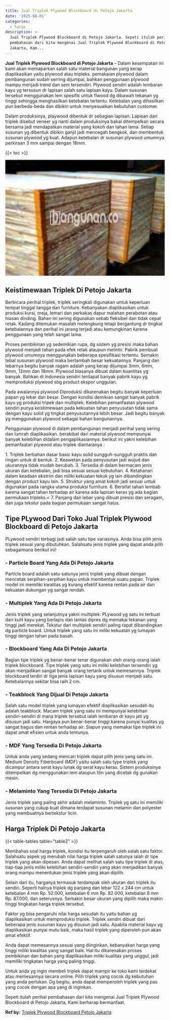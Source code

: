 ```yaml
---
title: Jual Triplek Plywood Blockboard di Petojo Jakarta
date: '2025-08-01'
categories:
  - harga
description: >-
  Jual Triplek Plywood Blockboard di Petojo Jakarta. Sepeti itulah perihal
  pembahasan dari kita mengenai Jual Triplek Plywood Blockboard di Petojo
  Jakarta, Kam...
---
```


**Jual Triplek Plywood Blockboard di Petojo Jakarta** – Dalam kesempatan ini kami akan memaparkan salah satu material bangunan yang kerap diaplikasikan yaitu plywood atau tripleks. pemakaian plywood dalam pembangunan sudah serring dijumpai, bahkan penggunaan plywood mampu menjadi trend dan seni tersendiri. Plywood sendiri adalah lembaran kayu yg tersusun dr lapisan salah satu lapisan kayu. Dalam susunan tersebut menggunakan lem spesifik untuk flwood dg dibawah tekanan yg tinggi sehingga menghasilkan ketebalan tertentu. Ketebalan yang dihasilkan pun berbeda-beda dan dibikin untuk menyesuaikan kebutuhan customer.

Dalam produksinya, playwood dibentuk dr sebagian lapisan. Lapisan dari triplek disebut veneer yg nanti dalam produksinya bakal ditempelkan secara bersama jadi mendapatkan material yang kokoh dan tahan lama. Setiap susunan yg dibentuk dibikin ganjil jadi mencegah bengkok, dan membentuk susunan plywood yg kuat. Adapun ketebalan dr susunan plywood umumnya perkiraan 3 mm sampai dengan 18mm.

{{< toc >}}

![Jual Triplek Plywood Blockboard di Petojo Jakarta](/images/jual-triplek-murah-23.png)

## Keistimewaan Triplek Di Petojo Jakarta

Berbicara perihal triplek, triplek seringkali digunakan untuk keperluan tempat tinggal tangga dan furniture. Kebanyakan diaplikasikan untuk produksi kursi, meja, lemari dan perkakas dapur malahan perabotan atau hiasan dinding. Bahan ini sering digunakan sebab fleksibel dan tidak cepat retak. Kadang ditemukan masalah melengkung tetapi bergantung dr tingkat ketebalannya dan perihal ini jarang terjadi atau kemungkinan karena penggunaan yang telah sangat lama.

Proses pembikinan yg sedemikian rupa, dg sistem yg presisi maka bahan plywood menjadi tahan pada efek retak ataupun melintir. Pabrik pembuat plywood umumnya menggunakan beberapa spesifikasi tertentu. Semakin tebal susunan plywood maka bertambah besar kekuatannya. Panjang dan lebarnya begitu banyak ragam adalah yang kerap dijumpai 3mm, 6mm, 9mm, 12mm dan 18mm. Plywood biasanya dibuat dalam kuantitas yg banyak. Bahkan di Indonesia sendiri terdapat banyak pabrik kayu yg memproduksi plywood sbg product ekspor unggulan.

Pada awalannya plywood Diproduksi dikarenakan begitu banyak keperluan papan yg lebar dan besar. Dengan kondisi demikian sangat banyak pabrik kayu yg produksi tripek dan multiplek. Kelebihan pemanfaatan plywood sendiri punya keistimewaan pada kekuatan tahan penyusutan tidak sama dengan kayu solid yg tingkat penyusutannya lebih besar. Jadi begitu banyak yg menggunakan plywood sebagai bahan bangunannya.

Penggunaan plywood di dalam pembangunan menjadi perihal yang sering dan lumrah diaplikasikan. berakibat dari material plywood mempunyai banyak kelebihan didalam pengaplikasiannya. berikut ini yakni kelebihan pemanfaatan plywood atau triplek diantaranya :

1\. Triplek berbahan dasar basic kayu solid sungguh-sungguh praktis dan ringan untuk di bentuk. 2. Keawetan pada penyusutan jadi wujud dan ukurannya tidak mudah berubah. 3. Tersedia di dalam bermacam jenis ukuran dan ketebalan, jadi bisa sesuai sesuai kebutuhan. 4. Ketahanan dalam keadaan ekstrim dan miliki kekuatan tekuk yg lain dibandingkan dengan product kayu lain. 5. Struktur yang amat kokoh jadi sesuai untuk digunakan pada rangka utama produksi furniture. 6. Bersifat tahan lembab karena sangat tahan terhadap air karena ada lapisan keras yg ada bagian permukaan tripleks.< 7. Panjang dan lebar yang dibuat presisi dan seragam, dan juga tekstur pada bagian permukaan sangat halus.

## Tipe PLywood Dari Toko Jual Triplek Plywood Blockboard di Petojo Jakarta

PLywood sendiri terbagi jadi salah satu tipe variasinya. Anda bisa pilih jenis triplek sesuai yang dibutuhkan. Salahsatu jenis triplek yang dapat anda pilih sebagaimana berikut ini!

### \- Particle Board Yang Ada Di Petojo Jakarta

Particle board adalah satu-satunya jenis triplek yang dibuat dengan mencetak serpihan-serpihan kayu untuk membentuk suatu papan. Triplek model ini memiliki kwalitas yg kurang efektif karena rentan pada air dan kekuatan dukungan yg sangat rendah.

### \- Multiplek Yang Ada Di Petojo Jakarta

Jenis triplek yang selanjutnya yakni multiplek. PLywood yg satu ini terbuat dari kulit kayu yang berlapis dan lantas dipres dg memakai tekanan yang tinggi jadi merekat. Tekstur dari multiplek sendiri paling rapat dibandingkan dg particle board. Untuk triplek yang satu ini miliki kekuatan yg lumayan tinggi dengan tahan pada basah.

### \- Blockboard Yang Ada Di Petojo Jakarta

Bagian tipe triplek yg benar-benar tenar digunakan oleh orang-orang ialah triplek blockboard. Tipe triplek yang satu ini miliki kelebihan tersendiri yg akan menjadikan sangat banyak orang tertarik untuk memesannya. Triplek blockboard terdiri dr tiga jenis lapisan kayu yang disusun menjadi satu. Ketebalannya sekitar bisa raih 2 cm.

### \- Teakblock Yang Dijual Di Petojo Jakarta

Salah satu model triplek yang lumayan efektif diaplikasikan sesudah itu adalah teakblock. Macam triplek yang satu ini mempunyai kelebihan sendiri-sendiri di mana triplek tersebut ialah lembaran dr kayu jati yg disusun jadi satu. Hargaya pun benar-benar tinggi karena punyai kualitas yg sangat bagus dan rentan terhadap air. Siapun yang memakai tipe triplek ini dapat amat efisien untuk anda tentunya.

### \- MDF Yang Tersedia Di Petojo Jakarta

Untuk anda yang sedang mencari triplek dapat pilih jenis yang satu ini. Medium Density Fiberboard (MDF) yaitu salah satu type triplek yang dicampur antara serat kayu lunak dg serat kayu keras. Sistem produksinya ditempelkan dg menggunakan lem ataupun lilin yang dicetak dg gunakan mesin.

### \- Melaminto Yang Tersedia Di Petojo Jakarta

Jenis triplek yang paling akhir adalah melaminto. Triplek yg satu ini memiliki susunan yang cukup kuat dimana terdapat susunan melamin dan polyester yang membuatnya bertekstur licin.

## Harga Triplek Di Petojo Jakarta

{{< table-tables table="table2" >}}

Membahas soal harga triplek, kondisi itu terpengaruh oleh salah satu faktor. Salahsatu aspek yg merubah nilai harga triplek salah satunya ialah dr tipe triplek yang akan dipesan. Anda dapat melihat salah satu tipe triplek di atas, tiap-tiap jenis miliki kelebihan sendiri-sendiri yang akan menjadikan banyak orang mampu menentukan jenis triplek yang akan dipilih.

Selain dari itu, harganya termasuk terdampak oleh ukuran dari triplek itu sendiri. Seperti halnya triplek dg panjang dan lebar 122 x 244 cm untuk ketebalan 4 mm Rp. 52.000, ketebalan 6 mm Rp. 82.000, ketebalan 8 mm Rp. 87.000, dan seterusnya. Semakin besar ukuran yang dipilih maka makin tinggi tingkatan harga triplek tersebut.

Faktor yg bisa pengaruhi nilai harga sesudah itu yaitu bahan yg diaplikasikan untuk memproduksi triplek. Triplek sendiri dibuat dari beberapa jenis susunan kayu yg disusun jadi satu. Apabila material kayu yg diaplikasikan punyai mutu baik, maka hasil triplek yang diperoleh pun akan amat efektif.

Anda dapat memesannya sesuai yang diinginkan, kebanyakan harga yang tinggi miliki kwalitas yang sangat baik. Hal itu dikarenakan proses pembikinan dan bahan yang diaplikasikan miliki kualitas yang unggul, jadi memiliki tingkatan harga yang paling tinggi.

Untuk anda yg ingin membeli triplek dapat mampir ke toko kami terdekat atau memesannya secara online. Pilih triplek yang cocok dg kebutuhan yang anda perlukan. Dg begitu, anda dapat memperoleh triplek yang pas yang cocok dengan apa yang di inginkan.

Sepeti itulah perihal pembahasan dari kita mengenai Jual Triplek Plywood Blockboard di Petojo Jakarta, Kami berharap bermanfaat.

**Ref by:** [Triplek Plywood Blockboard Petojo Jakarta](https://id.wikipedia.org/wiki/Triplek)

